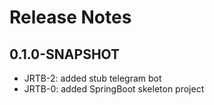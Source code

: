 # Release Notes


## 0.1.0-SNAPSHOT

*   JRTB-2: added stub telegram bot
*   JRTB-0: added SpringBoot skeleton project
